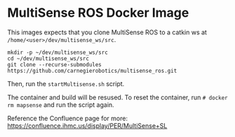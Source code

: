 # MultiSense ROS Docker Image

This images expects that you clone MultiSense ROS to a catkin ws at `/home/<user>/dev/multisense_ws/src`.

```
mkdir -p ~/dev/multisense_ws/src
cd ~/dev/multisense_ws/src
git clone --recurse-submodules https://github.com/carnegierobotics/multisense_ros.git
```

Then, run the `startMultisense.sh` script.

The container and build will be resused. To reset the container, run `# docker rm mapsense` and run the script again.

Reference the Confluence page for more:
https://confluence.ihmc.us/display/PER/MultiSense+SL